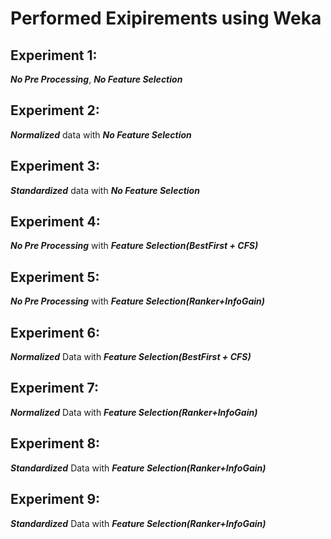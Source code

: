 # Performed Exipirements using Weka

## Experiment 1:  
***No Pre Processing***, ***No Feature Selection***
  
## Experiment 2: 
***Normalized*** data with ***No Feature Selection***

## Experiment 3:
***Standardized*** data with ***No Feature Selection***

## Experiment 4: 
***No Pre Processing*** with ***Feature Selection(BestFirst + CFS)***

## Experiment 5: 
***No Pre Processing*** with ***Feature Selection(Ranker+InfoGain)***

## Experiment 6: 
***Normalized*** Data with ***Feature Selection(BestFirst + CFS)***

## Experiment 7:
***Normalized*** Data with ***Feature Selection(Ranker+InfoGain)***

## Experiment 8:
***Standardized*** Data with ***Feature Selection(Ranker+InfoGain)***

## Experiment 9: 
***Standardized*** Data with ***Feature Selection(Ranker+InfoGain)***
